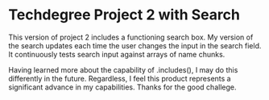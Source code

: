 # Techdegree Project 2 with Search

This version of project 2 includes a functioning search box. My version of the search updates each time the user
changes the input in the search field. It continuously tests search input against arrays of name chunks.

Having learned more about the capability of .includes(), I may do this differently in the future. Regardless, I
feel this product represents a significant advance in my capabilities. Thanks for the good challege.
